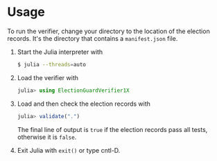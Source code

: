 # Usage

To run the verifier, change your directory to the location of the
election records.  It's the directory that contains a `manifest.json`
file.

 1. Start the Julia interpreter with

    ```sh
    $ julia --threads=auto
    ```

 2. Load the verifier with

    ```julia
    julia> using ElectionGuardVerifier1X
    ```

 3. Load and then check the election records with

    ```julia
    julia> validate(".")
    ```

    The final line of output is `true` if the election records pass
    all tests, otherwise it is `false`.

 4. Exit Julia with `exit()` or type cntl-D.

